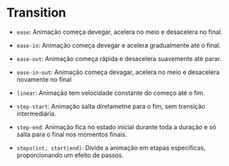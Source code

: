 # Transition

- `ease`: Animação começa devegar, acelera no meio e desacelera no final.

- `ease-in`: Animação começa devegar e acelera gradualmente até o final.

- `ease-out`: Animação começa rápida e desacelera suavemente até parar.

- `ease-in-out`: Animação começa devagar, acelera no meio e desacelera novamente no final

- `linear`: Animação tem velocidade constante do começo até o fim.

- `step-start`: Animação salta diretametne para o fim, sem transição intermediária.

- `step-end`: Animação fica no estado inicial durante toda a duração e só salta para o final nos momentos finais.

- `steps(int, start|end)`: Divide a animação em etapas específicas, proporcionando um efeito de passos.